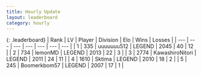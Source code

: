 ```yaml
---
title: Hourly Update
layout: leaderboard
category: hourly
---
```


{: .leaderboard}
| Rank | LV | Player | Division | Elo | Wins | Losses |
| --- | --- | --- | --- | --- | --- | --- |
| <span data-change="1">1</span> | 335 | <span title="ID: 655022">uuuuuuu512</span> | LEGEND | <span data-change="31">2045</span> | <span data-change="4">40</span> | <span data-change="0">12</span> |
| <span data-change="1">2</span> | 734 | <span title="ID: 76009">lemonMD</span> | LEGEND | <span data-change="0">2013</span> | <span data-change="0">22</span> | <span data-change="0">3</span> |
| <span data-change="1">3</span> | 2774 | <span title="ID: 164871">KawashiroNitori</span> | LEGEND | <span data-change="0">2011</span> | <span data-change="0">24</span> | <span data-change="0">11</span> |
| <span data-change="1">4</span> | 1610 | <span title="ID: 353063">Sktima</span> | LEGEND | <span data-change="0">2010</span> | <span data-change="0">18</span> | <span data-change="0">2</span> |
| <span data-change="-4">5</span> | 245 | <span title="ID: 536558">Boomerkbom57</span> | LEGEND | <span data-change="-9">2007</span> | <span data-change="0">17</span> | <span data-change="1">1</span> |